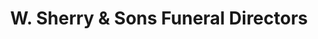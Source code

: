 ---
title: "W. Sherry & Sons Funeral Directors"
url: /greenford/w-sherry-and-sons-funeral-directors/
shop: funeral directors
---